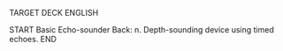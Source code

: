 TARGET DECK
ENGLISH

START
Basic
Echo-sounder
Back: n. Depth-sounding device using timed echoes.
END
